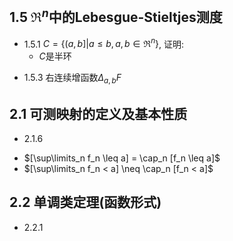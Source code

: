 ## 1.5 $\Re^n$中的Lebesgue-Stieltjes测度
- 1.5.1 $C = \{ (a,b] | a \leq b, a,b \in \Re^n \}$, 证明:
  - $C$是半环

<!--  
  - $\sigma(C) = B(\Re)$ (hint: 设$\mathscr{G}=\Re$上的开集全体, 有$\sigma(\mathscr{G})=B(\Re)$)
-->

<!--
- 1.5.2 证明
  - $\mu$在$C$上$\sigma$有限
  - $\Re^n \in C_\sigma$
-->

- 1.5.3 右连续增函数$\Delta_{a,b}F$

## 2.1 可测映射的定义及基本性质
<!--- 2.1.5
  - 如何证明:$\forall a \in \Re$, 若$f, g$可测, 则$a\cdot f$可测
- -->
- 2.1.6 
<!--  - $[\inf\limits_n f_n < a] = \cup_n [f_n < a]$-->
<!--  - $[\inf\limits_n f_n \leq a] \neq \cup_n [f_n \leq a]$ (e.g. $f_n = 1/n$)-->
  - $[\sup\limits_n f_n \leq a] = \cap_n [f_n \leq a]$
  - $[\sup\limits_n f_n < a] \neq \cap_n [f_n < a]$

<!--- 2.1.10 
  - $f^{-1}(\mathscr{E})$是$\Omega$上的$\sigma$代数-->

## 2.2 单调类定理(函数形式)
- 2.2.1 